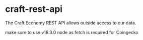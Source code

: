 # craft-rest-api
The Craft Economy REST API allows outside access to our data.

make sure to use v18.3.0 node as fetch is required for Coingecko
